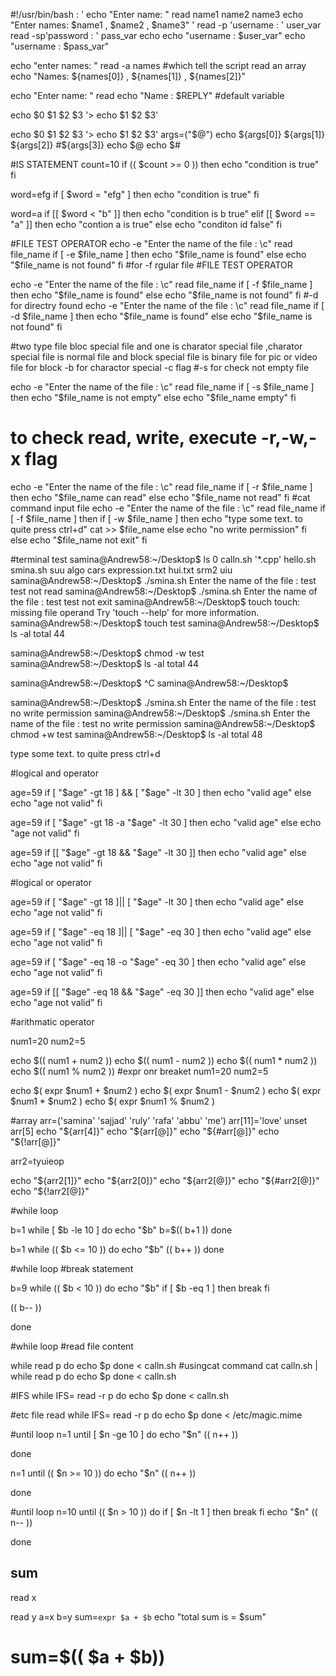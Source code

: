 #!/usr/bin/bash
: '
echo "Enter name: "
read name1 name2 name3
echo "Enter names: $name1 , $name2  , $name3"
'
read -p 'username :  '  user_var
read -sp'password : '  pass_var
echo
echo "username : $user_var"
echo "username : $pass_var"


echo "enter names: "
read -a names   #which tell the script read an array
echo "Names: ${names[0]} , ${names[1]} , ${names[2]}"      

echo "Enter name: "
read
echo "Name : $REPLY" #default variable

echo $0 $1 $2 $3 '> echo $1 $2 $3'

echo $0 $1 $2 $3 '> echo $1 $2 $3'
args=("$@")
echo ${args[0]} ${args[1]} ${args[2]} #${args[3]}
echo $@
echo $#

#IS STATEMENT
count=10
if (( $count >= 0 ))
then
 echo "condition is true"
fi

word=efg
if  [ $word = "efg" ]
then
  echo "condition is true"
fi

word=a
if  [[ $word < "b" ]]
then
  echo "condition is b true"
elif  [[ $word == "a" ]]
then
  echo "contion a is true"
  else 
  echo "conditon id false"
fi

#FILE TEST OPERATOR
echo -e "Enter  the name of the file : \c"
read file_name
if [ -e $file_name ]
then
 echo "$file_name is found"
else
 echo "$file_name is not found"
fi
#for -f rgular file 
#FILE TEST OPERATOR

echo -e "Enter  the name of the file : \c"
read file_name
if [ -f $file_name ]
then
 echo "$file_name is found"
else
 echo "$file_name is not found"
fi
#-d for directry found
echo -e "Enter  the name of the file : \c"
read file_name
if [ -d $file_name ]
then
 echo "$file_name is found"
else
 echo "$file_name is not found"
fi

#two type file bloc special file and one is charator special file ,charator special file is normal file and block special file is binary file for pic or video file for block -b for charactor special -c flag
#-s for check not empty file 

echo -e "Enter  the name of the file : \c"
read file_name
if [ -s $file_name ]
then
 echo "$file_name is not empty"
else
 echo "$file_name empty"
fi

# to check read, write, execute -r,-w,-x flag

echo -e "Enter  the name of the file : \c"
read file_name
if [ -r $file_name ]
then
 echo "$file_name can read"
else
 echo "$file_name not read"
fi
#cat command input file
echo -e "Enter  the name of the file : \c"
read file_name
if [ -f $file_name ]
then
  if [ -w $file_name ]
  then
    echo "type some text. to quite press ctrl+d"
    cat >> $file_name
    else
    echo "no write permission"
  fi
 else
 echo "$file_name not exit"
fi





#terminal test
samina@Andrew58:~/Desktop$  ls
 0      calln.sh  '*.cpp'           hello.sh   smina.sh   suu
 algo   cars       expression.txt   hui.txt    srm2       uiu
samina@Andrew58:~/Desktop$ ./smina.sh
Enter  the name of the file : test
test not read
samina@Andrew58:~/Desktop$ ./smina.sh
Enter  the name of the file : test
test not exit
samina@Andrew58:~/Desktop$ touch
touch: missing file operand
Try 'touch --help' for more information.
samina@Andrew58:~/Desktop$ touch  test
samina@Andrew58:~/Desktop$ ls -al
total 44

samina@Andrew58:~/Desktop$ chmod -w test
samina@Andrew58:~/Desktop$ ls -al
total 44

samina@Andrew58:~/Desktop$ ^C
samina@Andrew58:~/Desktop$ 

samina@Andrew58:~/Desktop$ ./smina.sh
Enter  the name of the file : test
no write permission
samina@Andrew58:~/Desktop$ ./smina.sh
Enter  the name of the file : test
no write permission
samina@Andrew58:~/Desktop$ chmod +w test
samina@Andrew58:~/Desktop$ ls -al
total 48

type some text. to quite press ctrl+d





#logical and operator

age=59
if [ "$age" -gt 18 ] && [ "$age" -lt 30 ]
then 
  echo "valid age"
  else 
  echo "age not valid"
fi

age=59
if [ "$age" -gt 18 -a  "$age" -lt 30 ]
then 
  echo "valid age"
  else 
  echo "age not valid"
fi

age=59
if [[ "$age" -gt 18 &&  "$age" -lt 30 ]]
then 
  echo "valid age"
  else 
  echo "age not valid"
fi

#logical or operator

age=59
if [ "$age" -gt 18  ]||  [ "$age" -lt 30 ]
then 
  echo "valid age"
  else 
  echo "age not valid"
fi

age=59
if [ "$age" -eq 18  ]||  [ "$age" -eq 30 ]
then 
  echo "valid age"
  else 
  echo "age not valid"
fi

age=59
if [ "$age" -eq 18 -o "$age" -eq 30 ]
then 
  echo "valid age"
  else 
  echo "age not valid"
fi

age=59
if [[ "$age" -eq 18 && "$age" -eq 30 ]]
then 
  echo "valid age"
  else 
  echo "age not valid"
fi

#arithmatic operator

num1=20
num2=5

echo $(( num1 + num2 ))
echo $(( num1 - num2 ))
echo $(( num1 * num2 ))
echo $(( num1 % num2 ))
#expr onr breaket
num1=20
num2=5

echo $( expr $num1 + $num2 )
echo $( expr $num1 - $num2 )
echo $( expr $num1 \* $num2 )
echo $( expr $num1 % $num2 )

#array
arr=('samina' 'sajjad' 'ruly' 'rafa' 'abbu' 'me')
arr[11]='love'
unset arr[5]
echo "${arr[4]}"
echo "${arr[@]}"
echo "${#arr[@]}"
echo "${!arr[@]}"

arr2=tyuieop

echo "${arr2[1]}"
echo "${arr2[0]}"
echo "${arr2[@]}"
echo "${#arr2[@]}"
echo "${!arr2[@]}"

#while loop

b=1
while [ $b -le 10 ]
do
   echo "$b"
   b=$(( b+1 ))
done

b=1
while (( $b <= 10 )) 
do
   echo "$b"
   (( b++ ))
done

#while loop
#break statement

b=9
while (( $b < 10 )) 
do
   echo "$b"
   if [ $b -eq 1 ]
   then
      break
   fi

   (( b-- ))

done

#while loop
#read file content
 
while read p
do 
 echo $p
done < calln.sh
#usingcat command
cat calln.sh | while read p
do 
 echo $p
done < calln.sh

#IFS
while IFS= read -r p
do 
 echo $p
done < calln.sh

#etc file read
while IFS= read -r p
do 
 echo $p
done < /etc/magic.mime

#until loop
n=1
until [ $n -ge 10 ]
do
  echo "$n"
  (( n++ ))

done

n=1
until (( $n >= 10  )) 
do
  echo "$n"
  (( n++ ))

done

#until loop
n=10
until (( $n > 10  )) 
do
  if [ $n -lt 1 ]
  then break
  fi
  echo "$n"
  (( n-- ))

done





## sum
read x

read y
a=x
b=y
sum=`expr $a + $b`
echo "total sum is = $sum"
# sum=$(( $a + $b))

